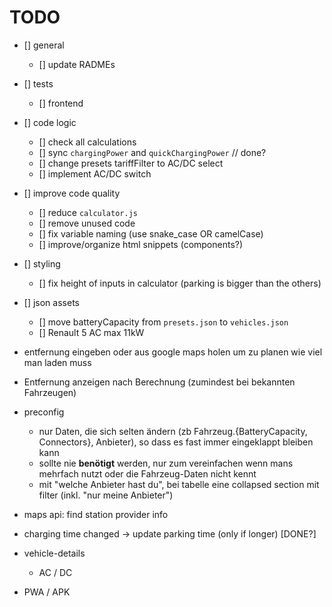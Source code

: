 # TODO

- [] general

   - [] update RADMEs

- [] tests

   - [] frontend

- [] code logic

   - [] check all calculations
   - [] sync `chargingPower` and `quickChargingPower` // done?
   - [] change presets tariffFilter to AC/DC select
   - [] implement AC/DC switch

- [] improve code quality

   - [] reduce `calculator.js`
   - [] remove unused code
   - [] fix variable naming (use snake_case OR camelCase)
   - [] improve/organize html snippets (components?)

- [] styling

   - [] fix height of inputs in calculator (parking is bigger than the others)

- [] json assets

   - [] move batteryCapacity from `presets.json` to `vehicles.json`
   - [] Renault 5 AC max 11kW

- entfernung eingeben oder aus google maps holen um zu planen wie viel man laden muss
- Entfernung anzeigen nach Berechnung (zumindest bei bekannten Fahrzeugen)
- preconfig

   - nur Daten, die sich selten ändern (zb Fahrzeug.{BatteryCapacity, Connectors}, Anbieter), so dass es fast immer eingeklappt bleiben kann
   - sollte nie **benötigt** werden, nur zum vereinfachen wenn mans mehrfach nutzt oder die Fahrzeug-Daten nicht kennt
   - mit "welche Anbieter hast du", bei tabelle eine collapsed section mit filter (inkl. "nur meine Anbieter")

- maps api: find station provider info
- charging time changed -> update parking time (only if longer) [DONE?]
- vehicle-details
   - AC / DC

- PWA / APK